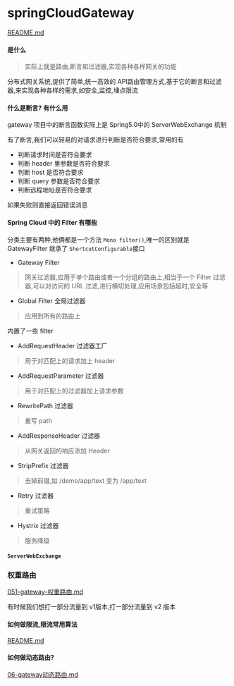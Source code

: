 # springCloudGateway

 [README.md](../05-spring-cloud-documentation/32-SpringCloud与网关中间件/02-spring-cloud-gateway/README.md) 

#### 是什么

> 实际上就是路由,断言和过滤器,实现各种各样网关的功能

分布式网关系统,提供了简单,统一高效的 API路由管理方式,基于它的断言和过滤器,来实现各种各样的需求,如安全,监控,埋点限流

#### 什么是断言? 有什么用

gateway 项目中的断言函数实际上是 Spring5.0中的 ServerWebExchange 机制

有了断言,我们可以轻易的对请求进行判断是否符合要求,常用的有

- 判断请求时间是否符合要求
- 判断 header 里参数是否符合要求
- 判断 host 是否符合要求
- 判断 query 参数是否符合要求
- 判断远程地址是否符合要求

如果失败则直接返回错误消息

#### Spring Cloud  中的 Filter 有哪些

分类主要有两种,他俩都是一个方法 `Mono filter()`,唯一的区别就是 GatewayFilter 继承了 `ShortcutConfigurable`接口

- Gateway Filter 

> 网关过滤器,应用于单个路由或者一个分组的路由上,相当于一个 Filter 过滤器,可以对访问的 URL 过滤,进行横切处理,应用场景包括超时,安全等

- Global Filter 全局过滤器

> 应用到所有的路由上

内置了一些 filter 

- AddRequestHeader 过滤器工厂

> 用于对匹配上的请求加上 header

- AddRequestParameter 过滤器

> 用于对匹配上的过滤器加上请求参数

- RewritePath 过滤器

> 重写 path 

- AddResponseHeader 过滤器

> 从网关返回的响应添加 Header

- StripPrefix 过滤器

> 去掉前缀,如 /demo/app/text 变为 /app/text

- Retry 过滤器

> 重试策略

- Hystrix 过滤器

> 服务降级

#### `ServerWebExchange`

### 权重路由

 [051-gateway-权重路由.md](../05-spring-cloud-documentation/32-SpringCloud与网关中间件/02-SpringCloudGateway/051-gateway-权重路由.md) 

有时候我们想打一部分流量到 v1版本,打一部分流量到 v2 版本

#### 如何做限流,限流常用算法

 [README.md](../09-micro-services/README.md) 

#### 如何做动态路由?

 [06-gateway动态路由.md](../05-spring-cloud-documentation/32-SpringCloud与网关中间件/02-SpringCloudGateway/06-gateway动态路由.md) 